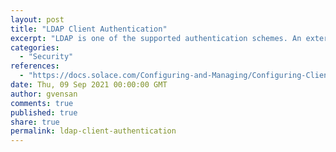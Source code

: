 ```yaml
---
layout: post
title: "LDAP Client Authentication"
excerpt: "LDAP is one of the supported authentication schemes. An external LDAP server must be configured and provisioned for use by the event broker."
categories:
  - "Security"
references:
  - "https://docs.solace.com/Configuring-and-Managing/Configuring-Client-Authentication.htm"
date: Thu, 09 Sep 2021 00:00:00 GMT
author: gvensan
comments: true
published: true
share: true
permalink: ldap-client-authentication
---
```

